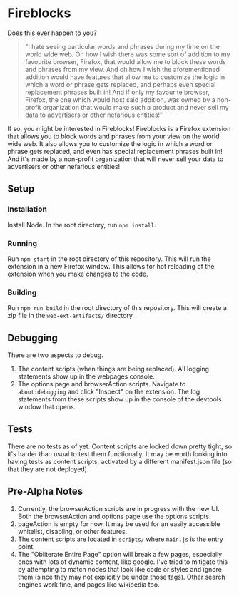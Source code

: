# Fireblocks

Does this ever happen to you?
> "I hate seeing particular words and phrases during my time on the world wide web. Oh how I wish there was some sort of addition to my favourite browser, Firefox, that would allow me to block these words and phrases from my view. And oh how I wish the aforementioned addition would have features that allow me to customize the logic in which a word or phrase gets replaced, and perhaps even special replacement phrases built in! And if only my favourite browser, Firefox, the one which would host said addition, was owned by a non-profit organization that would make such a product and never sell my data to advertisers or other nefarious entities!"

If so, you might be interested in Fireblocks! Fireblocks is a Firefox extension that allows you to block words and phrases from your view on the world wide web. It also allows you to customize the logic in which a word or phrase gets replaced, and even has special replacement phrases built in! And it's made by a non-profit organization that will never sell your data to advertisers or other nefarious entities!

## Setup

### Installation

Install Node. In the root directory, run `npm install`.

### Running

Run `npm start` in the root directory of this repository. This will run the extension in a new Firefox window. This allows for hot reloading of the extension when you make changes to the code.

### Building

Run `npm run build` in the root directory of this repository. This will create a zip file in the `web-ext-artifacts/` directory.

## Debugging
There are two aspects to debug.

1. The content scripts (when things are being replaced). All logging statements show up in the webpages console.
2. The options page and browserAction scripts. Navigate to `about:debugging` and click "Inspect" on the extension. The log statements from these scripts show up in the console of the devtools window that opens.

## Tests

There are no tests as of yet. Content scripts are locked down pretty tight, so it's harder than usual to test them functionally. It may be worth looking into having tests as content scripts, activated by a different manifest.json file (so that they are not deployed).

## Pre-Alpha Notes

1. Currently, the browserAction scripts are in progress with the new UI. Both the browserAction and options page use the options scripts.
2. pageAction is empty for now. It may be used for an easily accessible whitelist, disabling, or other features.
3. The content scripts are located in `scripts/` where `main.js` is the entry point.
4. The "Obliterate Entire Page" option will break a few pages, especially ones with lots of dynamic content, like google. I've tried to mitigate this by attempting to match nodes that look like code or styles and ignore them (since they may not explicitly be under those tags). Other search engines work fine, and pages like wikipedia too.
